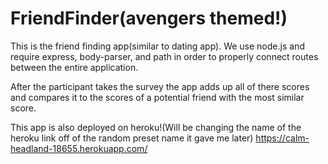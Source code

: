# FriendFinder(avengers themed!)

This is the friend finding app(similar to dating app). We use node.js and require express, body-parser, and path in order to properly connect routes between the entire application.

After the participant takes the survey the app adds up all of there scores and compares it to the scores of a potential friend with the most similar score.

This app is also deployed on heroku!(Will be changing the name of the heroku link off of the random preset name it gave me later)
https://calm-headland-18655.herokuapp.com/
